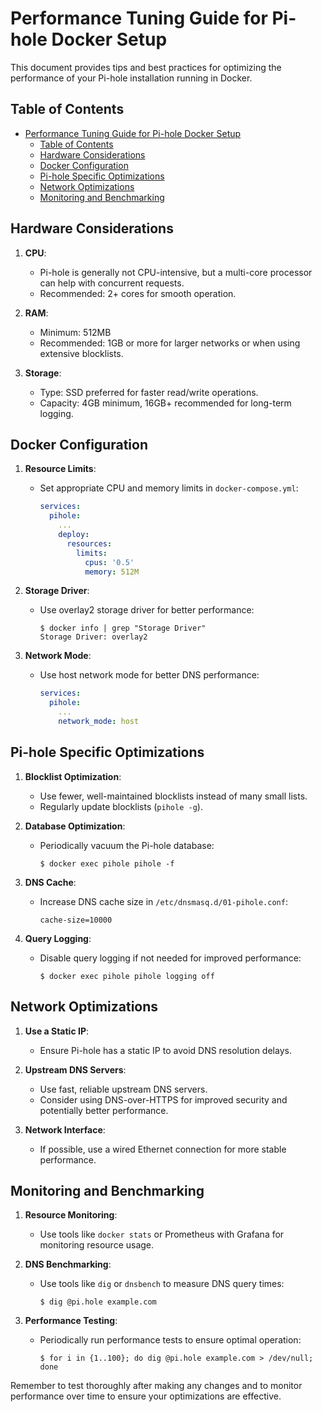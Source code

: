 # Performance Tuning Guide for Pi-hole Docker Setup

This document provides tips and best practices for optimizing the performance of your Pi-hole installation running in Docker.

## Table of Contents

- [Performance Tuning Guide for Pi-hole Docker Setup](#performance-tuning-guide-for-pi-hole-docker-setup)
  - [Table of Contents](#table-of-contents)
  - [Hardware Considerations](#hardware-considerations)
  - [Docker Configuration](#docker-configuration)
  - [Pi-hole Specific Optimizations](#pi-hole-specific-optimizations)
  - [Network Optimizations](#network-optimizations)
  - [Monitoring and Benchmarking](#monitoring-and-benchmarking)

## Hardware Considerations

1. **CPU**:

   - Pi-hole is generally not CPU-intensive, but a multi-core processor can help with concurrent requests.
   - Recommended: 2+ cores for smooth operation.

2. **RAM**:

   - Minimum: 512MB
   - Recommended: 1GB or more for larger networks or when using extensive blocklists.

3. **Storage**:
   - Type: SSD preferred for faster read/write operations.
   - Capacity: 4GB minimum, 16GB+ recommended for long-term logging.

## Docker Configuration

1. **Resource Limits**:

   - Set appropriate CPU and memory limits in `docker-compose.yml`:
     ```yaml
     services:
       pihole:
         ...
         deploy:
           resources:
             limits:
               cpus: '0.5'
               memory: 512M
     ```

2. **Storage Driver**:

   - Use overlay2 storage driver for better performance:
     ```
     $ docker info | grep "Storage Driver"
     Storage Driver: overlay2
     ```

3. **Network Mode**:
   - Use host network mode for better DNS performance:
     ```yaml
     services:
       pihole:
         ...
         network_mode: host
     ```

## Pi-hole Specific Optimizations

1. **Blocklist Optimization**:

   - Use fewer, well-maintained blocklists instead of many small lists.
   - Regularly update blocklists (`pihole -g`).

2. **Database Optimization**:

   - Periodically vacuum the Pi-hole database:
     ```
     $ docker exec pihole pihole -f
     ```

3. **DNS Cache**:

   - Increase DNS cache size in `/etc/dnsmasq.d/01-pihole.conf`:
     ```
     cache-size=10000
     ```

4. **Query Logging**:
   - Disable query logging if not needed for improved performance:
     ```
     $ docker exec pihole pihole logging off
     ```

## Network Optimizations

1. **Use a Static IP**:

   - Ensure Pi-hole has a static IP to avoid DNS resolution delays.

2. **Upstream DNS Servers**:

   - Use fast, reliable upstream DNS servers.
   - Consider using DNS-over-HTTPS for improved security and potentially better performance.

3. **Network Interface**:
   - If possible, use a wired Ethernet connection for more stable performance.

## Monitoring and Benchmarking

1. **Resource Monitoring**:

   - Use tools like `docker stats` or Prometheus with Grafana for monitoring resource usage.

2. **DNS Benchmarking**:

   - Use tools like `dig` or `dnsbench` to measure DNS query times:
     ```
     $ dig @pi.hole example.com
     ```

3. **Performance Testing**:
   - Periodically run performance tests to ensure optimal operation:
     ```
     $ for i in {1..100}; do dig @pi.hole example.com > /dev/null; done
     ```

Remember to test thoroughly after making any changes and to monitor performance over time to ensure your optimizations are effective.
